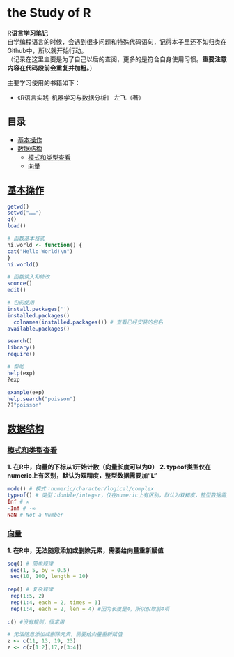 # the Study of R

**R语言学习笔记**  
自学编程语言的时候，会遇到很多问题和特殊代码语句，记得本子里还不如归类在Github中，所以就开始行动。  
（记录在这里主要是为了自己以后的查阅，更多的是符合自身使用习惯。**重要注意内容在代码段前会重复并加粗。**）

主要学习使用的书籍如下：
* 《R语言实践-机器学习与数据分析》 左飞（著）

## 目录

* [基本操作](#基本操作)
* [数据结构](#数据结构)
  * [模式和类型查看](#模式和类型查看)
  * [向量](#向量)

## [基本操作](#目录)

```R
getwd()
setwd("……")
q()
load()
```

```R
# 函数基本格式
hi.world <- function() {
cat("Hello World!\n")
}
hi.world()

# 函数读入和修改
source()
edit()
```

```R
# 包的使用
install.packages('')
installed.packages()
  colnames(installed.packages()) # 查看已经安装的包名
available.packages()

search()
library()
require()
```

```R
# 帮助
help(exp)
?exp

example(exp)
help.search("poisson")
??"poisson"
```
## [数据结构](#目录)

### [模式和类型查看](#目录)

**1. 在R中，向量的下标从1开始计数（向量长度可以为0）**
**2. typeof类型仅在numeric上有区别，默认为双精度，整型数据需要加“L”**
```R
mode() # 模式：numeric/character/logical/complex
typeof() # 类型：double/integer，仅在numeric上有区别，默认为双精度，整型数据需要加“L”
Inf # ∞
-Inf # -∞
NaN # Not a Number
```

### [向量](#目录)

**1. 在R中，无法随意添加或删除元素，需要给向量重新赋值**
```R
seq() # 简单规律
 seq(1, 5, by = 0.5)
 seq(10, 100, length = 10)
 
rep() # 复杂规律
 rep(1:5, 2)
 rep(1:4, each = 2, times = 3)
 rep(1:4, each = 2, len = 4) #因为长度是4，所以仅取前4项
 
c() #没有规则，很常用

# 无法随意添加或删除元素，需要给向量重新赋值
z <- c(11, 13, 19, 23)
z <- c(z[1:2],17,z[3:4])
```


